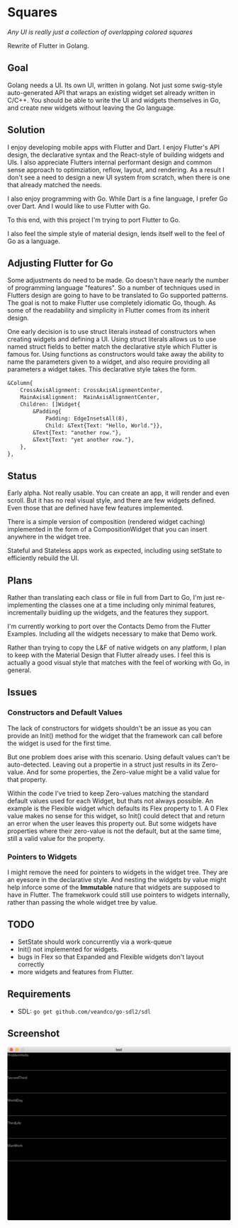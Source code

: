 # Squares

_Any UI is really just a collection of overlapping colored squares_


Rewrite of Flutter in Golang.

## Goal

Golang needs a UI. Its own UI, written in golang. Not just some swig-style auto-generated API that wraps an existing widget set already written in C/C++. You should be able to write the UI and widgets themselves in Go, and create new widgets without leaving the Go language.

## Solution

I enjoy developing mobile apps with Flutter and Dart. I enjoy Flutter's API design, the declarative syntax and the React-style of building widgets and UIs. I also appreciate Flutters internal performant design and common sense approach to optimziation, reflow, layout, and rendering. As a result I don't see a need to design a new UI system from scratch, when there is one that already matched the needs.

I also enjoy programming with Go. While Dart is a fine language, I prefer Go over Dart. And I would like to use Flutter with Go.

To this end, with this project I'm trying to port Flutter to Go.

I also feel the simple style of material design, lends itself well to the feel of Go as a language.

## Adjusting Flutter for Go

Some adjustments do need to be made. Go doesn't have nearly the number of programming language "features". So a number of techniques used in Flutters design are going to have to be translated to Go supported patterns. The goal is not to make Flutter use completely idiomatic Go, though. As some of the readability and simplicity in Flutter comes from its inherit design.

One early decision is to use struct literals instead of constructors when creating widgets and defining a UI. Using struct literals allows us to use named struct fields to better match the declarative style which Flutter is famous for.  Using functions as constructors would take away the ability to name the parameters given to a widget, and also require providing all parameters a widget takes. This declarative style takes the form.

```
&Column{
    CrossAxisAlignment: CrossAxisAlignmentCenter,
    MainAxisAlignment:  MainAxisAlignmentCenter,
    Children: []Widget{
        &Padding{
            Padding: EdgeInsetsAll(8), 
            Child: &Text{Text: "Hello, World."}},
        &Text{Text: "another row."},
        &Text{Text: "yet another row."},
    },
},
```

## Status

Early alpha. Not really usable. You can create an app, it will render and even scroll. But it has no real visual style, and there are few widgets defined. Even those that are defined have few features implemented.

There is a simple version of composition (rendered widget caching) implemented in the form of a CompositionWidget that you can insert anywhere in the widget tree.

Stateful and Stateless apps work as expected, including using setState to efficiently rebuild the UI.

## Plans

Rather than translating each class or file in full from Dart to Go, I'm just re-implementing the classes one at a time including only minimal features, incrementally buidling up the widgets, and the features they support.

I'm currently working to port over the Contacts Demo from the Flutter Examples. Including all the widgets necessary to make that Demo work.

Rather than trying to copy the L&F of native widgets on any platform, I plan to keep with the Material Design that Flutter already uses. I feel this is actually a good visual style that matches with the feel of working with Go, in general.

## Issues

### Constructors and Default Values

The lack of constructors for widgets shouldn't be an issue as you can provide an Init() method for the widget that the framework can call before the widget is used for the first time.

But one problem does arise with this scenario. Using default values can't be auto-detected. Leaving out a propertie in a struct just results in its Zero-value. And for some properties, the Zero-value might be a valid value for that property.

Within the code I've tried to keep Zero-values matching the standard default values used for each Widget, but thats not always possible. An example is the Flexible widget which defaults its Flex property to 1. A 0 Flex value makes no sense for this widget, so Init() could detect that and return an error when the user leaves this property out. But some widgets have properties where their zero-value is not the default, but at the same time, still a valid value for the property.

### Pointers to Widgets

I might remove the need for pointers to widgets in the widget tree. They are an eyesore in the declarative style. And nesting the widgets by value might help inforce some of the **Immutable** nature that widgets are supposed to have in Flutter. The framekwork could still use pointers to widgets internally, rather than passing the whole widget tree by value.


## TODO

* SetState should work concurrently via a work-queue
* Init() not implemented for widgets.
* bugs in Flex so that Expanded and Flexible widgets don't layout correctly
* more widgets and features from Flutter.


## Requirements

* SDL: 
`go get github.com/veandco/go-sdl2/sdl`

## Screenshot
![Screenshot](examples/wordlist/Screenshot.png)